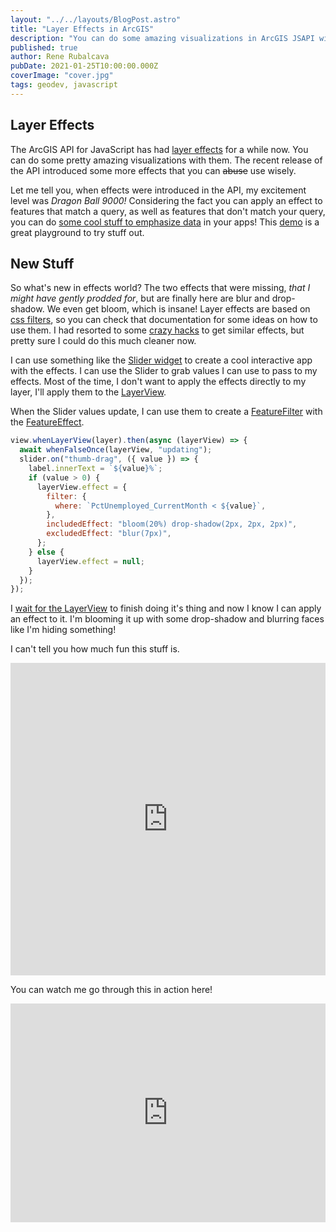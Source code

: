 ```yaml
---
layout: "../../layouts/BlogPost.astro"
title: "Layer Effects in ArcGIS"
description: "You can do some amazing visualizations in ArcGIS JSAPI with Layer Effects"
published: true
author: Rene Rubalcava
pubDate: 2021-01-25T10:00:00.000Z
coverImage: "cover.jpg"
tags: geodev, javascript
---
```


## Layer Effects

The ArcGIS API for JavaScript has had [layer effects](https://developers.arcgis.com/javascript/latest/api-reference/esri-views-layers-support-FeatureEffect.html) for a while now. You can do some pretty amazing visualizations with them. The recent release of the API introduced some more effects that you can ~~abuse~~ use wisely.

Let me tell you, when effects were introduced in the API, my excitement level was _Dragon Ball 9000!_  Considering the fact you can apply an effect to features that match a query, as well as features that don't match your query, you can do [some cool stuff to emphasize data](https://codepen.io/odoe/pen/GeoKLB?editors=1000) in your apps! This [demo](https://developers.arcgis.com/javascript/latest/sample-code/featureeffect-geometry/index.html) is a great playground to try stuff out.

## New Stuff

So what's new in effects world? The two effects that were missing, _that I might have gently prodded for_, but are finally here are blur and drop-shadow. We even get bloom, which is insane! Layer effects are based on [css filters](https://developer.mozilla.org/en-US/docs/Web/CSS/filter), so you can check that documentation for some ideas on how to use them. I had resorted to some [crazy hacks](https://codepen.io/odoe/pen/eXPLQr) to get similar effects, but pretty sure I could do this much cleaner now.

I can use something like the [Slider widget](https://developers.arcgis.com/javascript/latest/api-reference/esri-widgets-Slider.html) to create a cool interactive app with the effects. I can use the Slider to grab values I can use to pass to my effects. Most of the time, I don't want to apply the effects directly to my layer, I'll apply them to the [LayerView](https://developers.arcgis.com/javascript/latest/api-reference/esri-views-layers-FeatureLayerView.html).

When the Slider values update, I can use them to create a [FeatureFilter](https://developers.arcgis.com/javascript/latest/api-reference/esri-views-layers-support-FeatureFilter.html) with the [FeatureEffect](https://developers.arcgis.com/javascript/latest/api-reference/esri-views-layers-support-FeatureEffect.html).

```js
view.whenLayerView(layer).then(async (layerView) => {
  await whenFalseOnce(layerView, "updating");
  slider.on("thumb-drag", ({ value }) => {
    label.innerText = `${value}%`;
    if (value > 0) {
      layerView.effect = {
        filter: {
          where: `PctUnemployed_CurrentMonth < ${value}`,
        },
        includedEffect: "bloom(20%) drop-shadow(2px, 2px, 2px)",
        excludedEffect: "blur(7px)",
      };
    } else {
      layerView.effect = null;
    }
  });
});
```

I [wait for the LayerView](https://odoe.net/blog/when-are-layers-done) to finish doing it's thing and now I know I can apply an effect to it. I'm blooming it up with some drop-shadow and blurring faces like I'm hiding something!

I can't tell you how much fun this stuff is.

<iframe height="500" style="width: 100%;" scrolling="no" title="Fun with Layer Effects" src="https://codepen.io/odoe/embed/preview/MWjRyLe?height=265&theme-id=light&default-tab=js,result" frameborder="no" loading="lazy" allowtransparency="true" allowfullscreen="true">
  See the Pen <a href='https://codepen.io/odoe/pen/MWjRyLe'>Fun with Layer Effects</a> by Rene Rubalcava
  (<a href='https://codepen.io/odoe'>@odoe</a>) on <a href='https://codepen.io'>CodePen</a>.
</iframe>

You can watch me go through this in action here!

<iframe width="100%" height="350" src="https://www.youtube.com/embed/jTfQZkRI6vE" frameborder="0" allow="accelerometer; autoplay; clipboard-write; encrypted-media; gyroscope; picture-in-picture" allowfullscreen></iframe>
